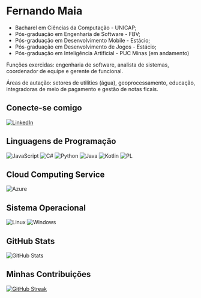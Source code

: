 
# Fernando Maia   

- Bacharel em Ciências da Computação - UNICAP;
- Pós-graduação em Engenharia de Software - FBV; 
- Pós-graduação em Desenvolvimento Mobile - Estácio; 
- Pós-graduação em Desenvolvimento de Jogos - Estácio; 
- Pós-graduação em Inteligência Artificial - PUC Minas (em andamento)

Funções exercidas: engenharia de software, analista de sistemas, coordenador de equipe e gerente de funcional.

Áreas de autação: setores de utilities (água), geoprocessamento, educação, integradoras de meio de pagamento e gestão de notas ficais.


## Conecte-se comigo

[![LinkedIn](https://img.shields.io/badge/LinkedIn-f8f8f2?style=for-the-badge&logo=linkedin&logoColor=0E76A8)](https://www.linkedin.com/in/fernandocmaia/)


## Linguagens de Programação
![JavaScript](https://img.shields.io/badge/JavaScript-f8f8f2?style=for-the-badge&logo=javascript)
![C#](https://img.shields.io/badge/C%23-239120?style=for-the-badge&logo=c-sharp&logoColor=white)
![Python](https://img.shields.io/badge/python-3670A0?style=for-the-badge&logo=python&logoColor=ffdd54)
![Java](https://img.shields.io/badge/java-%23ED8B00.svg?style=for-the-badge&logo=openjdk&logoColor=white)
![Kotlin](https://img.shields.io/badge/Kotlin-0095D5?&style=for-the-badge&logo=kotlin&logoColor=white)
![PL](https://img.shields.io/badge/PL%2FSQL-FFFFFF?style=for-the-badge&logo=oracle&logoColor=FF0000&labelColor=FFFFFF&color=FF0000)

## Cloud Computing Service
![Azure](https://img.shields.io/badge/Azure-blue?style=for-the-badge&logo=microsoft%20azure&logoColor=blue&labelColor=FFFFFF&link=https%3A%2F%2Fimages.app.goo.gl%2FK7PN1jYJd57x4q7A8)

## Sistema Operacional
![Linux](https://img.shields.io/badge/Linux-000?style=for-the-badge&logo=linux&logoColor=FCC624)
![Windows](https://img.shields.io/badge/Windows-000?style=for-the-badge&logo=windows&logoColor=2CA5E0)



## GitHub Stats

![GitHub Stats](https://github-readme-stats.vercel.app/api?username=fcmaya&theme=transparent&bg_color=282a36&border_color=ff79c6&show_icons=true&icon_color=50fa7b&title_color=00aeff&text_color=e03c8a)

## Minhas Contribuições 

[![GitHub Streak](https://streak-stats.demolab.com/?user=fcmaya&theme=bear&background=282a36&border=ff79c6&dates=50fa7b)](https://git.io/streak-stats)

